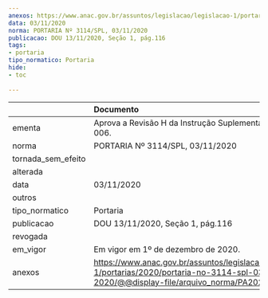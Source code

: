 ```yaml
---
anexos: https://www.anac.gov.br/assuntos/legislacao/legislacao-1/portarias/2020/portaria-no-3114-spl-03-11-2020/@@display-file/arquivo_norma/PA2020-3114.pdf
data: 03/11/2020
norma: PORTARIA Nº 3114/SPL, 03/11/2020
publicacao: DOU 13/11/2020, Seção 1, pág.116
tags:
- portaria
tipo_normatico: Portaria
hide: 
- toc 
 
---
```


|                    | Documento                                                                                                                                            |
|:-------------------|:-----------------------------------------------------------------------------------------------------------------------------------------------------|
| ementa             | Aprova a Revisão H da Instrução Suplementar nº 61-006.                                                                                               |
| norma              | PORTARIA Nº 3114/SPL, 03/11/2020                                                                                                                     |
| tornada_sem_efeito |                                                                                                                                                      |
| alterada           |                                                                                                                                                      |
| data               | 03/11/2020                                                                                                                                           |
| outros             |                                                                                                                                                      |
| tipo_normatico     | Portaria                                                                                                                                             |
| publicacao         | DOU 13/11/2020, Seção 1, pág.116                                                                                                                     |
| revogada           |                                                                                                                                                      |
| em_vigor           | Em vigor em 1º de dezembro de 2020.                                                                                                                  |
| anexos             | https://www.anac.gov.br/assuntos/legislacao/legislacao-1/portarias/2020/portaria-no-3114-spl-03-11-2020/@@display-file/arquivo_norma/PA2020-3114.pdf |